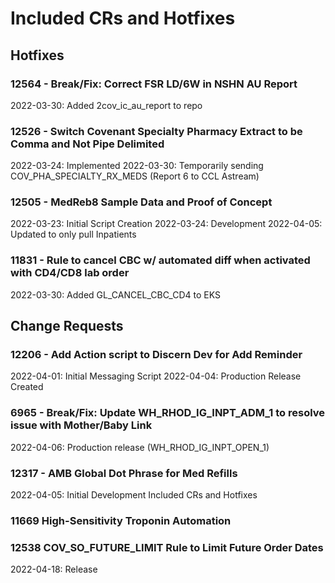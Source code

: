 # Included CRs and Hotfixes
## Hotfixes
### 12564 - Break/Fix: Correct FSR LD/6W in NSHN AU Report
2022-03-30: Added 2cov_ic_au_report to repo

### 12526 - Switch Covenant Specialty Pharmacy Extract to be Comma and Not Pipe Delimited
2022-03-24: Implemented
2022-03-30: Temporarily sending COV_PHA_SPECIALTY_RX_MEDS (Report 6 to CCL Astream)

### 12505 - MedReb8 Sample Data and Proof of Concept
2022-03-23: Initial Script Creation
2022-03-24: Development
2022-04-05: Updated to only pull Inpatients

### 11831 - Rule to cancel CBC w/ automated diff when activated with CD4/CD8 lab order
2022-03-30: Added GL_CANCEL_CBC_CD4 to EKS

## Change Requests
### 12206 - Add Action script to Discern Dev for Add Reminder
2022-04-01: Initial Messaging Script
2022-04-04: Production Release Created

### 6965 - Break/Fix: Update WH_RHOD_IG_INPT_ADM_1 to resolve issue with Mother/Baby Link
2022-04-06: Production release (WH_RHOD_IG_INPT_OPEN_1)
### 12317 - AMB Global Dot Phrase for Med Refills
2022-04-05: Initial Development
Included CRs and Hotfixes
### 11669 High-Sensitivity Troponin Automation

### 12538 COV_SO_FUTURE_LIMIT Rule to Limit Future Order Dates
2022-04-18: Release
